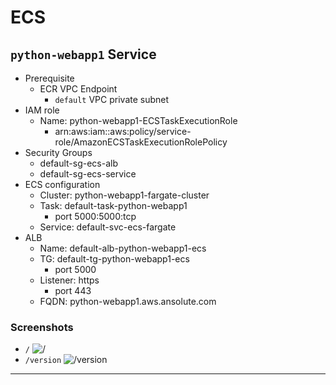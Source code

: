 # ECS

## `python-webapp1` Service

- Prerequisite
    - ECR VPC Endpoint
        - `default` VPC private subnet
- IAM role
    - Name: python-webapp1-ECSTaskExecutionRole
        - arn:aws:iam::aws:policy/service-role/AmazonECSTaskExecutionRolePolicy
- Security Groups
    - default-sg-ecs-alb
    - default-sg-ecs-service
- ECS configuration
    - Cluster: python-webapp1-fargate-cluster
    - Task: default-task-python-webapp1
        - port 5000:5000:tcp
    - Service: default-svc-ecs-fargate
- ALB
    - Name: default-alb-python-webapp1-ecs
    - TG: default-tg-python-webapp1-ecs
        - port 5000
    - Listener: https
        - port 443
    - FQDN: python-webapp1.aws.ansolute.com

### Screenshots
- `/`
    ![`/`]()
- `/version`
    ![`/version`]()
---